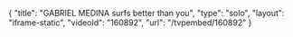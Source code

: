 {
    "title": "GABRIEL MEDINA surfs better than you",
    "type": "solo",
    "layout": "iframe-static",
    "videoId": "160892",
    "url": "\/tvpembed\/160892"
}